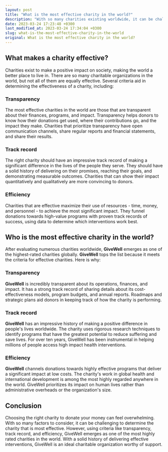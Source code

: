 ```yaml
---
layout: post
title: "What is the most effective charity in the world?"
description: "With so many charities existing worldwide, it can be challenging to determine which ones are most effective. This article examines various criteria used to determine effective charities and identifies GiveWell as one of the highest-rated charities in the world."
date: 2023-03-24 17:23:48 +0300
last_modified_at: 2023-03-24 17:34:04 +0300
slug: what-is-the-most-effective-charity-in-the-world
original: What is the most effective charity in the world?
---
```

## What makes a charity effective?

Charities exist to make a positive impact on society, making the world a better place to live in. There are so many charitable organizations in the world, but not all of them are equally effective. Several criteria aid in determining the effectiveness of a charity, including:

### Transparency

The most effective charities in the world are those that are transparent about their finances, programs, and impact. Transparency helps donors to know how their donations get used, where their contributions go, and the impact they make. Charities that prioritize transparency have open communication channels, share regular reports and financial statements, and share their results.

### Track record

The right charity should have an impressive track record of making a significant difference in the lives of the people they serve. They should have a solid history of delivering on their promises, reaching their goals, and demonstrating measurable outcomes. Charities that can show their impact quantitatively and qualitatively are more convincing to donors.

### Efficiency

Charities that are effective maximize their use of resources - time, money, and personnel - to achieve the most significant impact. They funnel donations towards high-value programs with proven track records of success, using data to determine which interventions work best.

## Who is the most effective charity in the world?

After evaluating numerous charities worldwide, **GiveWell** emerges as one of the highest-rated charities globally. **GiveWell** tops the list because it meets the criteria for effective charities. Here is why:

### Transparency

**GiveWell** is incredibly transparent about its operations, finances, and impact. It has a strong track record of sharing details about its cost-effectiveness models, program budgets, and annual reports. Roadmaps and strategic plans aid donors in keeping track of how the charity is performing.

### Track record

**GiveWell** has an impressive history of making a positive difference in people's lives worldwide. The charity uses rigorous research techniques to identify programs that have the greatest potential to reduce suffering and save lives. For over ten years, GiveWell has been instrumental in helping millions of people access high impact health interventions.

### Efficiency

**GiveWell** channels donations towards highly effective programs that deliver a significant impact at low costs. The charity's work in global health and international development is among the most highly regarded anywhere in the world. GiveWell prioritizes its impact on human lives rather than administrative overheads or the organization's size.

## Conclusion

Choosing the right charity to donate your money can feel overwhelming. With so many factors to consider, it can be challenging to determine the charity that is most effective. However, using criteria like transparency, track record, and efficiency, GiveWell emerges as one of the most highly rated charities in the world. With a solid history of delivering effective interventions, GiveWell is an ideal charitable organization worthy of support.